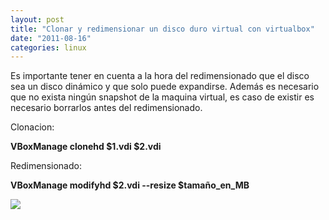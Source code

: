 ```yaml
---
layout: post
title: "Clonar y redimensionar un disco duro virtual con virtualbox"
date: "2011-08-16"
categories: linux
---
```


Es importante tener en cuenta a la hora del redimensionado que el disco sea un disco dinámico y que solo puede expandirse. Además es necesario que no exista ningún snapshot de la maquina virtual, es caso de existir es necesario borrarlos antes del redimensionado.  
  
Clonacion:  
  
**VBoxManage clonehd $1.vdi $2.vdi**  
  
Redimensionado:  
  
**VBoxManage modifyhd $2.vdi --resize $tamaño\_en\_MB**

![](https://blogger.googleusercontent.com/tracker/3262098284547378612-7423038765042317544?l=tablondesastre.blogspot.com)
